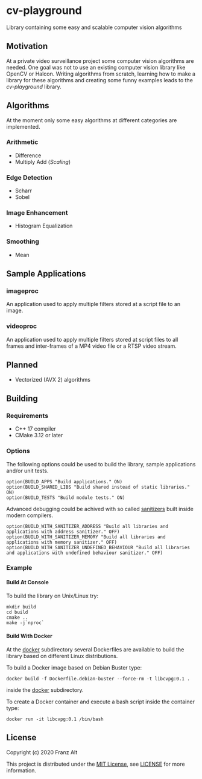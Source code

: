 # cv-playground

Library containing some easy and scalable computer vision algorithms

## Motivation

At a private video surveillance project some computer vision algorithms are needed. One goal was not to use an existing computer vision library like OpenCV or Halcon. Writing algorithms from scratch, learning how to make a library for these algorithms and creating some funny examples leads to the *cv-playground* library.

## Algorithms

At the moment only some easy algorithms at different categories are implemented.

### Arithmetic

* Difference
* Multiply Add (*Scaling*)

### Edge Detection

* Scharr
* Sobel

### Image Enhancement

* Histogram Equalization

### Smoothing

* Mean

## Sample Applications

### imageproc

An application used to apply multiple filters stored at a script file to an image.

### videoproc

An application used to apply multiple filters stored at script files to all frames and inter-frames of a MP4 video file or a RTSP video stream.

## Planned

* Vectorized (AVX 2) algorithms

## Building

### Requirements

* C++ 17 compiler
* CMake 3.12 or later

### Options

The following options could be used to build the library, sample applications and/or unit tests.

    option(BUILD_APPS "Build applications." ON)
    option(BUILD_SHARED_LIBS "Build shared instead of static libraries." ON)
    option(BUILD_TESTS "Build module tests." ON)

Advanced debugging could be achived with so called [sanitizers](https://hpc-wiki.info/hpc/Compiler_Sanitizers) built inside modern compilers.
    
    option(BUILD_WITH_SANITIZER_ADDRESS "Build all libraries and applications with address sanitizer." OFF)
    option(BUILD_WITH_SANITIZER_MEMORY "Build all libraries and applications with memory sanitizer." OFF)
    option(BUILD_WITH_SANITIZER_UNDEFINED_BEHAVIOUR "Build all libraries and applications with undefined behaviour sanitizer." OFF)

### Example

#### Build At Console

To build the library on Unix/Linux try:

    mkdir build
    cd build
    cmake ..
    make -j`nproc`

#### Build With Docker

At the [docker](docker) subdirectory several Dockerfiles are available to build the library based on different Linux distributions.

To build a Docker image based on Debian Buster type:

    docker build -f Dockerfile.debian-buster --force-rm -t libcvpg:0.1 .

inside the [docker](docker) subdirectory.

To create a Docker container and execute a bash script inside the container type:

    docker run -it libcvpg:0.1 /bin/bash

## License

Copyright (c) 2020 Franz Alt

This project is distributed under the [MIT License](https://opensource.org/licenses/MIT), see [LICENSE](./LICENSE) for more information.
